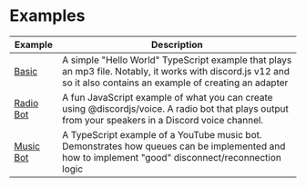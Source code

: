 # Examples

| Example                  | Description                                                                                                                                                       |
| ------------------------ | ----------------------------------------------------------------------------------------------------------------------------------------------------------------- |
| [Basic](./basic)         | A simple "Hello World" TypeScript example that plays an mp3 file. Notably, it works with discord.js v12 and so it also contains an example of creating an adapter |
| [Radio Bot](./radio-bot) | A fun JavaScript example of what you can create using @discordjs/voice. A radio bot that plays output from your speakers in a Discord voice channel.              |
| [Music Bot](./music-bot) | A TypeScript example of a YouTube music bot. Demonstrates how queues can be implemented and how to implement "good" disconnect/reconnection logic                 |
